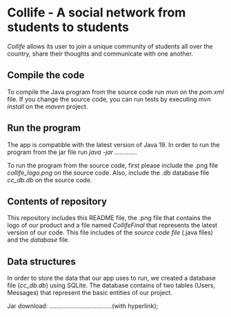 # Collife - A social network from students to students 

*Collife* allows its user to join a unique community of students all over the country, share their thoughts and communicate with one another.

## Compile the code
To compile the Java program from the source code run *mvn* on the *pom.xml* file.
If you change the source code, you can run tests by executing *mvn install* on the *maven* project.

## Run the program
The app is compatible with the latest version of Java 19. 
In order to run the program from the jar file run *java -jar .............* 

To run the program from the source code, first please include the .png file *collife_logo.png* on the source code.
Also, include the .db database file *cc_db.db* on the source code.

## Contents of repository
This repository includes this README file, the .png file that contains the logo of our product and a file named *CollifeFinal* that represents the latest version of our code. This file includes of the *source code file* (.java files) and the *database* file.

## Data structures
In order to store the data that our app uses to run, we created a database file (*cc_db.db*) using SQLite.
The database contains of two tables (Users, Messages) that represent the basic entities of our project.





Jar download: ....................................(with hyperlink);
